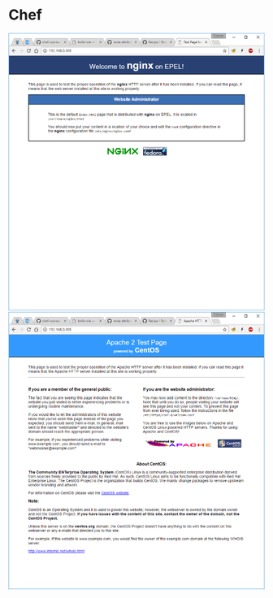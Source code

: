 # Chef

![img1](https://github.com/UladzimirSemiankou/Chef/blob/Topic9/3.png?raw=true)
![img1](https://github.com/UladzimirSemiankou/Chef/blob/Topic9/4.png?raw=true)
